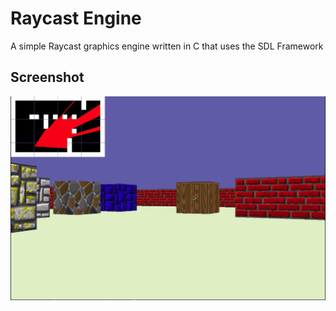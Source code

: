 # Raycast Engine

A simple Raycast graphics engine written in C that uses the SDL Framework

## Screenshot

![alt text](https://github.com/Fraukman/Raycast-RenderEngine/blob/master/screenshot.png)

